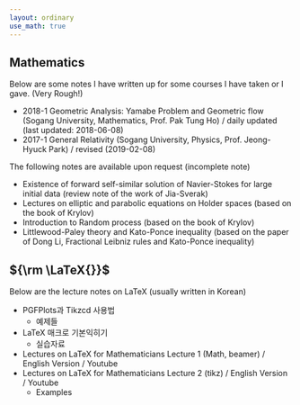 ```yaml
---
layout: ordinary
use_math: true 
---
```

## Mathematics
 
Below are some notes I have written up for some courses I have taken or I gave. (Very Rough!)

- 2018-1 Geometric Analysis: Yamabe Problem and Geometric flow (Sogang University, Mathematics, Prof. Pak Tung Ho) / daily updated (last updated: 2018-06-08)
- 2017-1 General Relativity  (Sogang University, Physics,  Prof. Jeong-Hyuck Park) / revised (2019-02-08)


The following notes are available upon request (incomplete note)

- Existence of forward self-similar solution of Navier-Stokes for large initial data (review note of the work of Jia-Sverak)
- Lectures on elliptic and parabolic equations on Holder spaces (based on the book of Krylov)
- Introduction to Random process (based on the book of Krylov)
- Littlewood-Paley theory and Kato-Ponce inequality (based on the paper of Dong Li, Fractional Leibniz rules and Kato-Ponce inequality) 

## ${\rm \LaTeX{}}$

Below are the lecture notes on LaTeX (usually written in Korean)

- PGFPlots과 Tikzcd 사용법
  - 예제들
- LaTeX 매크로 기본익히기
  - 실습자료
- Lectures on LaTeX for Mathematicians Lecture 1 (Math, beamer) / English Version / Youtube
- Lectures on LaTeX for Mathematicians Lecture 2 (tikz) / English Version /  Youtube
  - Examples
